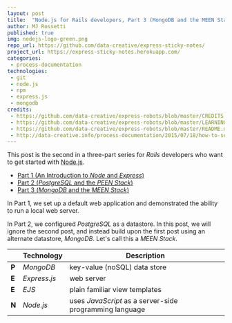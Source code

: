 ```yaml
---
layout: post
title:  "Node.js for Rails developers, Part 3 (MongoDB and the MEEN Stack)"
author: MJ Rossetti
published: true
img: nodejs-logo-green.png
repo_url: https://github.com/data-creative/express-sticky-notes/
project_url: https://express-sticky-notes.herokuapp.com/
categories:
 - process-documentation
technologies:
 - git
 - node.js
 - npm
 - express.js
 - mongodb
credits:
 - https://github.com/data-creative/express-robots/blob/master/CREDITS.md
 - https://github.com/data-creative/express-robots/blob/master/LEARNING.md
 - https://github.com/data-creative/express-robots/blob/master/README.md
 - http://data-creative.info/process-documentation/2015/07/18/how-to-set-up-a-mac-development-environment/
---
```


This post is the second in a three-part series for *Rails* developers who want to get started with [Node.js](https://nodejs.org/en/).

  + [Part 1 (An Introduction to *Node* and *Express*)](/process-documentation/2016/04/06/node-for-rails-developers-part-1-node-and-express/)
  + [Part 2 (*PostgreSQL* and the *PEEN Stack*)](/process-documentation/2016/04/07/node-for-rails-developers-part-2-postgresql-peen-stack/)
  + [Part 3 (*MongoDB* and the *MEEN Stack*)](/process-documentation/2016/04/08/node-for-rails-developers-part-3-mongodb-meen-stack/)

In Part 1, we set up a default web application and demonstrated the ability to run a local web server.

In Part 2, we configured *PostgreSQL* as a datastore. In this post, we will ignore the second post, and instead build upon the first post using an alternate datastore, *MongoDB*. Let's call this a *MEEN Stack*.

&nbsp; | Technology | Description
--- | --- | ---
**P** | *MongoDB* | key-value (noSQL) data store
**E** | *Express.js* | web server
**E** | *EJS* | plain familiar view templates
**N** | *Node.js*  | uses *JavaScript* as a server-side programming language
